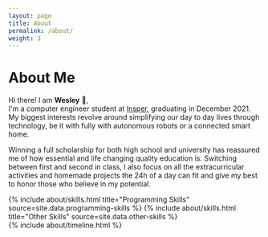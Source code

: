 ```yaml
---
layout: page
title: About
permalink: /about/
weight: 3
---
```


# **About Me**

Hi there! I am **Wesley** :wave:,<br>
I'm a computer engineer student at [Insper](https://www.insper.edu.br/en/), graduating in December 2021. 
My biggest interests revolve around simplifying our day to day lives through technology, be it with fully with autonomous robots or a connected smart home. 

Winning a full scholarship for both high school and university has reassured me of how essential and life changing quality education is. Switching between first and second in class, I also focus on all the extracurricular activities and homemade projects the 24h of a day can fit and give my best to honor those who believe in my potential.


<div class="row">
{% include about/skills.html title="Programming Skills" source=site.data.programming-skills %}
{% include about/skills.html title="Other Skills" source=site.data.other-skills %}
</div>

<div class="row">
{% include about/timeline.html %}
</div>